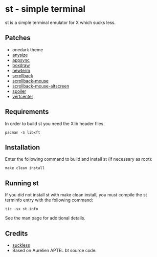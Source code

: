 # st - simple terminal

st is a simple terminal emulator for X which sucks less.


## Patches

- onedark theme
- [anysize](https://st.suckless.org/patches/anysize/)
- [appsync](https://st.suckless.org/patches/sync/)
- [boxdraw](https://st.suckless.org/patches/boxdraw/)
- [newterm](https://st.suckless.org/patches/newterm/)
- [scrollback](https://st.suckless.org/patches/scrollback/)
- [scrollback-mouse](https://st.suckless.org/patches/scrollback/)
- [scrollback-mouse-altscreen](https://st.suckless.org/patches/scrollback/)
- [spoiler](https://st.suckless.org/patches/spoiler/)
- [vertcenter](https://st.suckless.org/patches/vertcenter/)


## Requirements

In order to build st you need the Xlib header files.

```
pacman -S libxft
```


## Installation

Enter the following command to build and install st (if
necessary as root):

```
make clean install
```

## Running st

If you did not install st with make clean install, you must compile
the st terminfo entry with the following command:

```
tic -sx st.info
```

See the man page for additional details.


## Credits

- [suckless](https://st.suckless.org/)
- Based on Aurélien APTEL <aurelien dot aptel at gmail dot com> bt source code.
